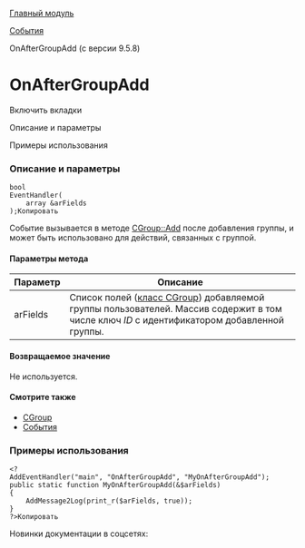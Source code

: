 [Главный модуль](/api_help/main/index.php)

[События](/api_help/main/events/index.php)

OnAfterGroupAdd (с версии 9.5.8)

OnAfterGroupAdd
===============

Включить вкладки

Описание и параметры

Примеры использования

### Описание и параметры

```
bool
EventHandler(
	array &arFields
);Копировать
```

Событие вызывается в методе [CGroup::Add](/api_help/main/reference/cgroup/add.php) после добавления группы,
и может быть использовано для действий, связанных с группой.

#### Параметры метода

| Параметр | Описание |
| --- | --- |
| arFields | Список полей ([класс CGroup](/api_help/main/reference/cgroup/index.php)) добавляемой группы пользователей. Массив содержит в том числе ключ *ID* с идентификатором добавленной группы. |

#### Возвращаемое значение

Не используется.

#### Смотрите также

* [CGroup](/api_help/main/reference/cgroup/index.php)
* [События](http://dev.1c-bitrix.ru/learning/course/index.php?COURSE_ID=43&LESSON_ID=3493)

### Примеры использования

```
<?
AddEventHandler("main", "OnAfterGroupAdd", "MyOnAfterGroupAdd");
public static function MyOnAfterGroupAdd(&$arFields)
{
	AddMessage2Log(print_r($arFields, true));
}
?>Копировать
```

Новинки документации в соцсетях:
